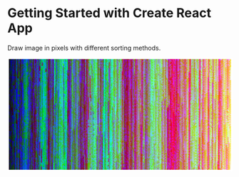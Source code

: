 # Getting Started with Create React App

Draw image in pixels with different sorting methods.

![alt text](https://github.com/Kailnese/DrawImageInPixels/blob/main/img/1.png)
